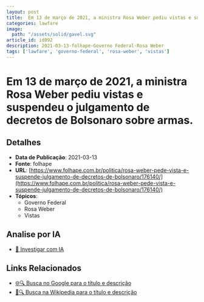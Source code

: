 ```yaml
---
layout: post
title:  Em 13 de março de 2021, a ministra Rosa Weber pediu vistas e suspendeu o julgamento de decretos de Bolsonaro sobre armas.
categories: lawfare
image: 
  path: "/assets/solid/gavel.svg"
article_id: id092
description: 2021-03-13-folhape-Governo Federal-Rosa Weber
tags: ['lawfare', 'governo-federal', 'rosa-weber', 'vistas']
---
```


# Em 13 de março de 2021, a ministra Rosa Weber pediu vistas e suspendeu o julgamento de decretos de Bolsonaro sobre armas.

## Detalhes
- **Data de Publicação**: 2021-03-13
- **Fonte**: folhape
- **URL**: [https://www.folhape.com.br/politica/rosa-weber-pede-vista-e-suspende-julgamento-de-decretos-de-bolsonaro/176140/](https://www.folhape.com.br/politica/rosa-weber-pede-vista-e-suspende-julgamento-de-decretos-de-bolsonaro/176140/)
- **Tópicos**:
  - Governo Federal
  - Rosa Weber
  - Vistas

## Analise por IA
- [🤖 Investigar com IA](https://www.perplexity.ai/search?q=%22not%C3%ADcia%20artigo%20Brasil%22%20Em%2013%20de%20mar%C3%A7o%20de%202021%2C%20a%20ministra%20Rosa%20Weber%20pediu%20vistas%20e%20suspendeu%20o%20julgamento%20de%20decretos%20de%20Bolsonaro%20sobre%20armas.%20folhape%202021-03-13)

## Links Relacionados
- [🌐🔍 Busca no Google para o título e descrição](https://www.google.com/search?q=%22not%C3%ADcia%20artigo%20Brasil%22%20Em%2013%20de%20mar%C3%A7o%20de%202021%2C%20a%20ministra%20Rosa%20Weber%20pediu%20vistas%20e%20suspendeu%20o%20julgamento%20de%20decretos%20de%20Bolsonaro%20sobre%20armas.%20folhape%202021-03-13)
- [📖🔍 Busca na Wikipedia para o título e descrição](https://pt.wikipedia.org/w/index.php?search=%22not%C3%ADcia%20artigo%20Brasil%22%20Em%2013%20de%20mar%C3%A7o%20de%202021%2C%20a%20ministra%20Rosa%20Weber%20pediu%20vistas%20e%20suspendeu%20o%20julgamento%20de%20decretos%20de%20Bolsonaro%20sobre%20armas.%20folhape%202021-03-13)

